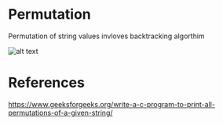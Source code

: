 # Permutation
Permutation of string values invloves backtracking algorthim


![alt text](https://www.geeksforgeeks.org/wp-content/uploads/NewPermutation.gif)

# References
https://www.geeksforgeeks.org/write-a-c-program-to-print-all-permutations-of-a-given-string/
